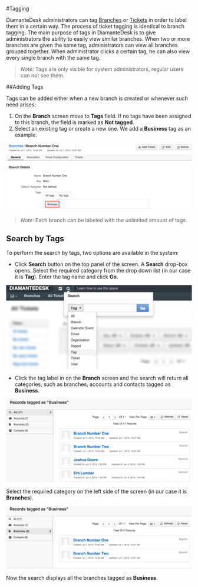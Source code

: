 #Tagging

DiamanteDesk administrators can tag [Branches](branches.md) or [Tickets](tickets.md) in order to label them in a certain way. The process of ticket tagging is identical to branch tagging. The main purpose of tags in DiamanteDesk is to give administrators the ability to easily view similar branches.  When two or more branches are given the same tag, administrators can view all branches grouped together. When administrator clicks a certain tag, he can also view every single branch with the same tag.

>_Note:_ Tags are only visible for system administrators, regular users can not see them.

##Adding Tags

Tags can be added either when a new branch is created or whenever such need arises:

1. On the **Branch** screen move to **Tags** field. If no tags have been assigned to this branch, the field is marked as **Not tagged**.
3. Select an existing tag or create a new one. We add a **Business** tag as an example.

![Tagging](img/tagging.png)

>_Note:_ Each branch can be labeled with the unlimited amount of tags.

## Search by Tags

To perform the search by tags, two options are available in the system:

* Click **Search** button on the top panel of the screen. A **Search** drop-box opens. Select the required category from the drop down list (in our case it is **Tag**). Enter the tag name and click **Go**.

![Tagging](img/tagging_search.png)

* Click the tag label in on the **Branch** screen and the search will return all categories, such as branches, accounts and contacts tagged as **Business**.

![Tagging](img/tagged.png)

Select the required category on the left side of the screen (in our case it is **Branches**).

![Tagging](img/tagged_branches.png)

Now the search displays all the branches tagged as **Business**.